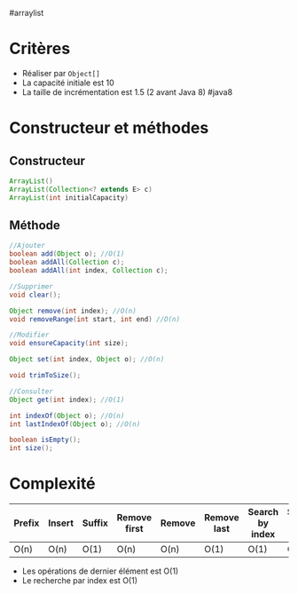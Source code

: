 #arraylist 

# Critères

- Réaliser par `Object[]`
- La capacité initiale est 10
- La taille de incrémentation est 1.5 (2 avant Java 8) #java8

# Constructeur et méthodes

## Constructeur

```java
ArrayList()
ArrayList(Collection<? extends E> c)
ArrayList(int initialCapacity)
```

## Méthode

```java
//Ajouter
boolean add(Object o); //O(1)
boolean addAll(Collection c);
boolean addAll(int index, Collection c);
```

```java
//Supprimer
void clear();

Object remove(int index); //O(n)
void removeRange(int start, int end) //O(n)
```

```java
//Modifier
void ensureCapacity(int size);

Object set(int index, Object o); //O(n)

void trimToSize();
```

```java
//Consulter
Object get(int index); //O(1)

int indexOf(Object o); //O(n)
int lastIndexOf(Object o); //O(n)

boolean isEmpty();
int size();
```

# Complexité

| Prefix | Insert | Suffix | Remove first | Remove | Remove last | Search by index | Search by value |
| ------ | ------ | ------ | ------------ | ------ | ----------- | --------------- | --------------- |
| O(n)   | O(n)   | O(1)   | O(n)         | O(n)   | O(1)        | O(1)            | O(n)            | 
- Les opérations de dernier élément est O(1)
- Le recherche par index est O(1)